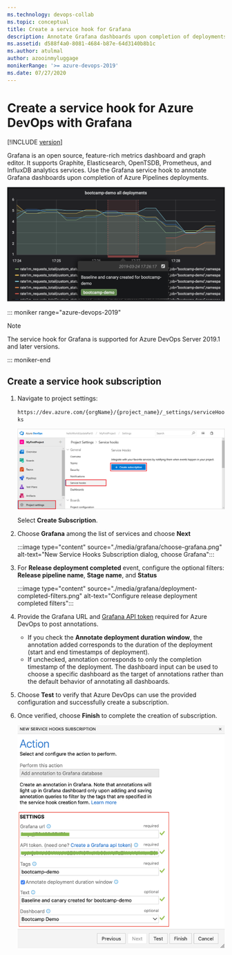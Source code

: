 ```yaml
---
ms.technology: devops-collab
ms.topic: conceptual
title: Create a service hook for Grafana
description: Annotate Grafana dashboards upon completion of deployments in Azure Pipelines
ms.assetid: d588f4a0-8081-4684-b87e-64d3140b8b1c
ms.author: atulmal
author: azooinmyluggage
monikerRange: '>= azure-devops-2019'
ms.date: 07/27/2020
---
```


# Create a service hook for Azure DevOps with Grafana

[!INCLUDE [version](../../includes/version-vsts-plus-azdevserver-2019.md)]

Grafana is an open source, feature-rich metrics dashboard and graph editor. It supports Graphite, Elasticsearch, OpenTSDB, Prometheus, and InfluxDB analytics services. Use the Grafana service hook to annotate Grafana dashboards upon completion of Azure Pipelines deployments.

![Grafana dashboard with annotations](./media/grafana/dashboard-with-annotations.png)


::: moniker range="azure-devops-2019"

> [!NOTE]   
> The service hook for Grafana is supported for Azure DevOps Server 2019.1 and later versions.   

::: moniker-end

## Create a service hook subscription

1. Navigate to project settings: 

	`https://dev.azure.com/{orgName}/{project_name}/_settings/serviceHooks`

	![Project settings page](./media/add-devops-service-hook.png)

	Select **Create Subscription**.

2. Choose **Grafana** among the list of services and choose **Next**

     :::image type="content" source="./media/grafana/choose-grafana.png" alt-text="New Service Hooks Subscription dialog, choose Grafana":::

3. For **Release deployment completed** event, configure the optional filters: **Release pipeline name**, **Stage name**, and **Status**

     :::image type="content" source="./media/grafana/deployment-completed-filters.png" alt-text="Configure release deployment completed filters":::

4. Provide the Grafana URL and [Grafana API token](https://go.microsoft.com/fwlink/?linkid=2085301) required for Azure DevOps to post annotations. 
	- If you check the **Annotate deployment duration window**, the annotation added corresponds to the duration of the deployment (start and end timestamps of deployment). 
	- If unchecked, annotation corresponds to only the completion timestamp of the deployment. The dashboard input can be used to choose a specific dashboard as the target of annotations rather than the default behavior of annotating all dashboards. 

5. Choose **Test** to verify that Azure DevOps can use the provided configuration and successfully create a subscription. 

6. Once verified, choose **Finish** to complete the creation of subscription.

    ![Annotation settings](./media/grafana/annotation-settings.png)
